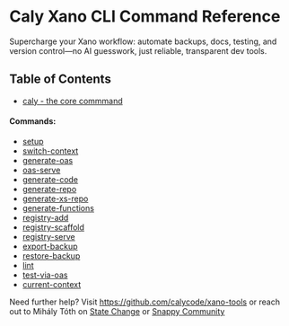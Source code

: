 # Caly Xano CLI Command Reference

Supercharge your Xano workflow: automate backups, docs, testing, and version control—no AI guesswork, just reliable, transparent dev tools.

## Table of Contents

- [caly - the core commmand](caly-cli.md)
#### Commands: 
- [setup](commands/setup.md)
- [switch-context](commands/switch-context.md)
- [generate-oas](commands/generate-oas.md)
- [oas-serve](commands/oas-serve.md)
- [generate-code](commands/generate-code.md)
- [generate-repo](commands/generate-repo.md)
- [generate-xs-repo](commands/generate-xs-repo.md)
- [generate-functions](commands/generate-functions.md)
- [registry-add](commands/registry-add.md)
- [registry-scaffold](commands/registry-scaffold.md)
- [registry-serve](commands/registry-serve.md)
- [export-backup](commands/export-backup.md)
- [restore-backup](commands/restore-backup.md)
- [lint](commands/lint.md)
- [test-via-oas](commands/test-via-oas.md)
- [current-context](commands/current-context.md)

Need further help? Visit https://github.com/calycode/xano-tools or reach out to Mihály Tóth on [State Change](https://statechange.ai/) or [Snappy Community](https://www.skool.com/snappy)

